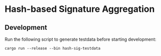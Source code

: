 # Hash-based Signature Aggregation

## Development

Run the following script to generate testdata before starting development:

```
cargo run --release --bin hash-sig-testdata
```
